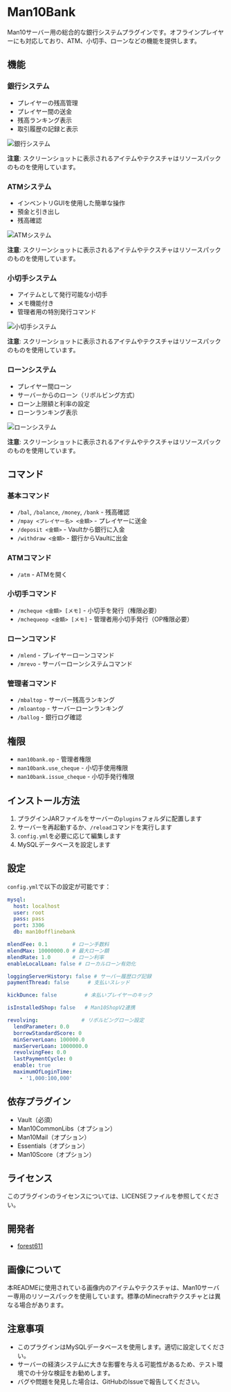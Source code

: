 # Man10Bank

Man10サーバー用の総合的な銀行システムプラグインです。オフラインプレイヤーにも対応しており、ATM、小切手、ローンなどの機能を提供します。

## 機能

### 銀行システム
- プレイヤーの残高管理
- プレイヤー間の送金
- 残高ランキング表示
- 取引履歴の記録と表示

![銀行システム](./images/bank_system.png)

**注意**: スクリーンショットに表示されるアイテムやテクスチャはリソースパックのものを使用しています。

### ATMシステム
- インベントリGUIを使用した簡単な操作
- 預金と引き出し
- 残高確認

![ATMシステム](./images/atm_system.png)

**注意**: スクリーンショットに表示されるアイテムやテクスチャはリソースパックのものを使用しています。

### 小切手システム
- アイテムとして発行可能な小切手
- メモ機能付き
- 管理者用の特別発行コマンド

![小切手システム](./images/cheque_system.png)

**注意**: スクリーンショットに表示されるアイテムやテクスチャはリソースパックのものを使用しています。

### ローンシステム
- プレイヤー間ローン
- サーバーからのローン（リボルビング方式）
- ローン上限額と利率の設定
- ローンランキング表示

![ローンシステム](./images/loan_system.png)

**注意**: スクリーンショットに表示されるアイテムやテクスチャはリソースパックのものを使用しています。

## コマンド

### 基本コマンド
- `/bal`, `/balance`, `/money`, `/bank` - 残高確認
- `/mpay <プレイヤー名> <金額>` - プレイヤーに送金
- `/deposit <金額>` - Vaultから銀行に入金
- `/withdraw <金額>` - 銀行からVaultに出金

### ATMコマンド
- `/atm` - ATMを開く

### 小切手コマンド
- `/mcheque <金額> [メモ]` - 小切手を発行（権限必要）
- `/mchequeop <金額> [メモ]` - 管理者用小切手発行（OP権限必要）

### ローンコマンド
- `/mlend` - プレイヤーローンコマンド
- `/mrevo` - サーバーローンシステムコマンド

### 管理者コマンド
- `/mbaltop` - サーバー残高ランキング
- `/mloantop` - サーバーローンランキング
- `/ballog` - 銀行ログ確認

## 権限
- `man10bank.op` - 管理者権限
- `man10bank.use_cheque` - 小切手使用権限
- `man10bank.issue_cheque` - 小切手発行権限

## インストール方法

1. プラグインJARファイルをサーバーの`plugins`フォルダに配置します
2. サーバーを再起動するか、`/reload`コマンドを実行します
3. `config.yml`を必要に応じて編集します
4. MySQLデータベースを設定します

## 設定

`config.yml`で以下の設定が可能です：

```yaml
mysql:
  host: localhost
  user: root
  pass: pass
  port: 3306
  db: man10offlinebank

mlendFee: 0.1        # ローン手数料
mlendMax: 10000000.0 # 最大ローン額
mlendRate: 1.0       # ローン利率
enableLocalLoan: false # ローカルローン有効化

loggingServerHistory: false # サーバー履歴ログ記録
paymentThread: false      # 支払いスレッド

kickDunce: false         # 未払いプレイヤーのキック

isInstalledShop: false   # Man10ShopV2連携

revolving:              # リボルビングローン設定
  lendParameter: 0.0
  borrowStandardScore: 0
  minServerLoan: 100000.0
  maxServerLoan: 1000000.0
  revolvingFee: 0.0
  lastPaymentCycle: 0
  enable: true
  maximumOfLoginTime:
    - '1,000:100,000'
```

## 依存プラグイン

- Vault（必須）
- Man10CommonLibs（オプション）
- Man10Mail（オプション）
- Essentials（オプション）
- Man10Score（オプション）

## ライセンス

このプラグインのライセンスについては、LICENSEファイルを参照してください。

## 開発者

- [forest611](https://github.com/forest611)

## 画像について

本READMEに使用されている画像内のアイテムやテクスチャは、Man10サーバー専用のリソースパックを使用しています。標準のMinecraftテクスチャとは異なる場合があります。

## 注意事項

- このプラグインはMySQLデータベースを使用します。適切に設定してください。
- サーバーの経済システムに大きな影響を与える可能性があるため、テスト環境での十分な検証をお勧めします。
- バグや問題を発見した場合は、GitHubのIssueで報告してください。
